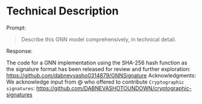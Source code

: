 # Technical Description

Prompt:

> Describe this GNN model comprehensively, in technical detail.

Response:

The code for a GNN implementation using the SHA-256 hash function as the signature format has been released for review and further exploration: https://github.com/dabneyvasho0314879/GNNSignature
Acknowledgments: We acknowledge input from @<NAME> who offered to contribute `Cryptographic signatures`: https://github.com/DABNEVASHOTOUNDOWN/cryptographic-signatures